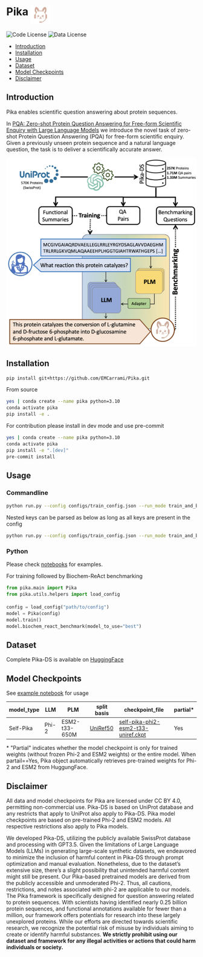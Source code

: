 <h1 id="pika">Pika <img src="assets/images/Pika_logo.png" alt="Pika Framework" height="50" align="top"></h1>

![Code License](https://img.shields.io/badge/Code%20License-MIT-green.svg)
![Data License](https://img.shields.io/badge/Data%20License-CC%20BY%204.0-red.svg)



- [Introduction](#introduction)
- [Installation](#installation)
- [Usage](#usage)
- [Dataset](#dataset)
- [Model Checkpoints](#model-checkpoints)
- [Disclaimer](#disclaimer)

## Introduction

Pika enables scientific question answering about protein sequences.

In [PQA: Zero-shot Protein Question Answering for Free-form Scientific Enquiry with Large Language Models](https://arxiv.org/pdf/2402.13653) we introduce the novel task of zero-shot Protein Question Answering (PQA) for free-form scientific enquiry. Given a previously unseen protein sequence and a natural language question, the task is to deliver a scientifically accurate answer. 

<p align="left"><img src="assets/images/Pika.png" title="Pika Framework" height="500"></p>

## Installation

```bash
pip install git+https://github.com/EMCarrami/Pika.git
```

From source
```bash
yes | conda create --name pika python=3.10
conda activate pika
pip install -e .
```

For contribution please install in dev mode and use pre-commit
```bash
yes | conda create --name pika python=3.10
conda activate pika
pip install -e ".[dev]"
pre-commit install
```

## Usage

### Commandline

```bash
python run.py --config configs/train_config.json --run_mode train_and_benchmark
```

Nested keys can be parsed as below as long as all keys are present in the config
```bash
python run.py --config configs/train_config.json --run_mode train_and_benchmark --model.enable_gradient_checkpointing True
```

### Python

Please check [notebooks](https://github.com/EMCarrami/Pika/tree/main/notebooks) for examples.

For training followed by Biochem-ReAct benchmarking
```python
from pika.main import Pika
from pika.utils.helpers import load_config

config = load_config("path/to/config")
model = Pika(config)
model.train()
model.biochem_react_benchmark(model_to_use="best")
```

## Dataset

Complete Pika-DS is available on [HuggingFace](https://huggingface.co/datasets/EMCarrami/Pika-DS)

## Model Checkpoints 
See [example notebook](https://github.com/EMCarrami/Pika/blob/main/notebooks/scientific_enquiry.ipynb) for usage

| model_type | LLM   | PLM | split basis                  | checkpoint_file                    | partial* |
|------------|-------|-----|------------------------------|------------------------------------|---------|
| Self-Pika  | Phi-2 | ESM2-t33-650M | [UniRef50](https://huggingface.co/datasets/EMCarrami/Pika-DS/blob/main/splits/pika_uniref_split.csv) | [self-pika-phi2-esm2-t33-uniref.ckpt](https://github.com/EMCarrami/Pika/blob/main/model_checkpoints/self-pika-phi2-esm2-t33-uniref.ckpt) | Yes     |

\* "Partial" indicates whether the model checkpoint is only for trained weights (without frozen Phi-2 and ESM2 weights) or the entire model. When partail==Yes, Pika object automatically retrieves pre-trained weights for Phi-2 and ESM2 from HuggungFace.

## Disclaimer

All data and model checkpoints for Pika are licensed under CC BY 4.0, permitting non-commercial use. Pika-DS is based on UniProt database and any restricts that apply to UniProt also apply to Pika-DS. Pika model checkpoints are based on pre-trained Phi-2 and ESM2 models. All respective restrictions also apply to Pika models.

We developed Pika-DS, utilizing the publicly available SwissProt database and processing with GPT3.5. Given the limitations of Large Language Models (LLMs) in generating large-scale synthetic datasets, we endeavored to minimize the inclusion of harmful content in Pika-DS through prompt optimization and manual evaluation. Nonetheless, due to the dataset’s extensive size, there’s a slight possibility that unintended harmful content might still be present. Our Pika-based pretrained models are derived from the publicly accessible and unmoderated Phi-2. Thus, all cautions, restrictions, and notes associated with phi-2 are applicable to our models. The Pika framework is specifically designed for question answering related to protein sequences. With scientists having identified nearly 0.25 billion protein sequences, and functional annotations available for fewer than a million, our framework offers potentials for research into these largely unexplored proteins. While our efforts are directed towards scientific research, we recognize the potential risk of misuse by individuals aiming to create or identify harmful substances. **We strictly prohibit using our dataset and framework for any illegal activities or actions that could harm individuals or society.**
